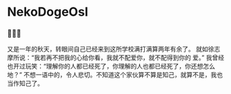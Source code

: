 # NekoDogeOsI

### 🍂🍂🍂

又是一年的秋天，转眼间自己已经来到这所学校满打满算两年有余了。
就如徐志摩所说：“我若再不把我的心给你看，我就不配爱你，就不配得到你的 爱。”
我曾经也开过玩笑：“理解你的人都已经死了，你理解的人也都已经死了，你还想怎么地？” 
不想一语中的，令人悲切。不知道这个家伙算不算是知己，就算不是，我也当作知己了。
